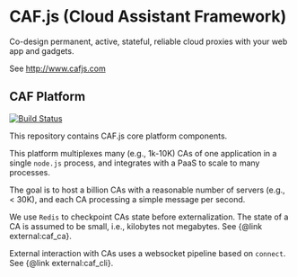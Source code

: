 # CAF.js (Cloud Assistant Framework)

Co-design permanent, active, stateful, reliable cloud proxies with your web app and gadgets.

See http://www.cafjs.com

## CAF Platform
[![Build Status](http://ci.cafjs.com/api/badges/cafjs/caf_platform/status.svg)](http://ci.cafjs.com/cafjs/caf_platform)

This repository contains CAF.js core platform components.

This platform multiplexes many (e.g., 1k-10K) CAs of one application in a single `node.js` process, and integrates with a PaaS to scale to many processes.

The goal is to host a billion CAs with a reasonable number of servers (e.g., < 30K), and each CA processing a simple message per second.

We use `Redis` to checkpoint CAs state before externalization. The state of a CA is assumed to be small, i.e., kilobytes not megabytes. See {@link external:caf_ca}.

External interaction with CAs uses a websocket pipeline based on `connect`. See {@link external:caf_cli}.
